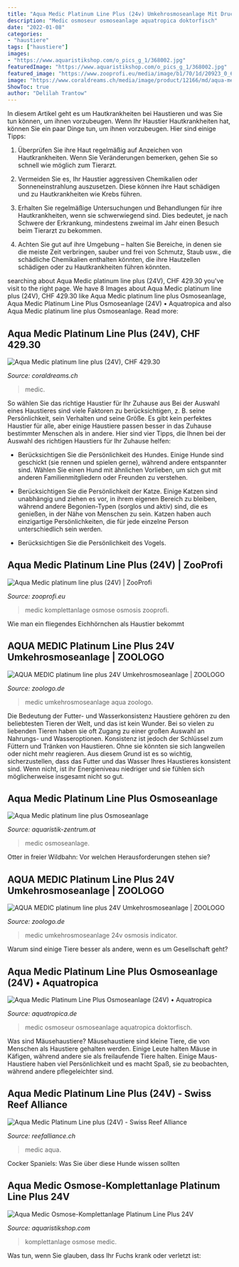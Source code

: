 ```yaml
---
title: "Aqua Medic Platinum Line Plus (24v) Umkehrosmoseanlage Mit Druckerhöhungspumpe - Medic Umkehrosmoseanlage Aqua Zoologo"
description: "Medic osmoseur osmoseanlage aquatropica doktorfisch"
date: "2022-01-08"
categories:
- "haustiere"
tags: ["haustiere"]
images:
- "https://www.aquaristikshop.com/o_pics_g_1/368002.jpg"
featuredImage: "https://www.aquaristikshop.com/o_pics_g_1/368002.jpg"
featured_image: "https://www.zooprofi.eu/media/image/b1/70/1d/20923_0_600x600.jpg"
image: "https://www.coraldreams.ch/media/image/product/12166/md/aqua-medic-platinum-line-plus-24v~2.jpg"
ShowToc: true
author: "Delilah Trantow"
---
```



In diesem Artikel geht es um Hautkrankheiten bei Haustieren und was Sie tun können, um ihnen vorzubeugen.
Wenn Ihr Haustier Hautkrankheiten hat, können Sie ein paar Dinge tun, um ihnen vorzubeugen. Hier sind einige Tipps:
1. Überprüfen Sie ihre Haut regelmäßig auf Anzeichen von Hautkrankheiten. Wenn Sie Veränderungen bemerken, gehen Sie so schnell wie möglich zum Tierarzt.

2. Vermeiden Sie es, Ihr Haustier aggressiven Chemikalien oder Sonneneinstrahlung auszusetzen. Diese können ihre Haut schädigen und zu Hautkrankheiten wie Krebs führen.

3. Erhalten Sie regelmäßige Untersuchungen und Behandlungen für ihre Hautkrankheiten, wenn sie schwerwiegend sind. Dies bedeutet, je nach Schwere der Erkrankung, mindestens zweimal im Jahr einen Besuch beim Tierarzt zu bekommen.

4. Achten Sie gut auf ihre Umgebung – halten Sie Bereiche, in denen sie die meiste Zeit verbringen, sauber und frei von Schmutz, Staub usw., die schädliche Chemikalien enthalten könnten, die ihre Hautzellen schädigen oder zu Hautkrankheiten führen könnten.

	

		
searching about Aqua Medic platinum line plus (24V), CHF 429.30 you've visit to the right page. We have 8 Images about Aqua Medic platinum line plus (24V), CHF 429.30 like Aqua Medic platinum line plus Osmoseanlage, Aqua Medic Platinum Line Plus Osmoseanlage (24V) • Aquatropica and also Aqua Medic platinum line plus Osmoseanlage. Read more:
		
    
## Aqua Medic Platinum Line Plus (24V), CHF 429.30

<img loading=lazy src="https://www.coraldreams.ch/media/image/product/12166/md/aqua-medic-platinum-line-plus-24v~2.jpg" onerror="this.onerror=null;this.src='https://tse3.mm.bing.net/th?id=OIP.EENNn26W3zDG1s7ZMev-SAAAAA&amp;pid=15.1';" alt="Aqua Medic platinum line plus (24V), CHF 429.30">

_Source: coraldreams.ch_

>medic. 

	

So wählen Sie das richtige Haustier für Ihr Zuhause aus
Bei der Auswahl eines Haustieres sind viele Faktoren zu berücksichtigen, z. B. seine Persönlichkeit, sein Verhalten und seine Größe. Es gibt kein perfektes Haustier für alle, aber einige Haustiere passen besser in das Zuhause bestimmter Menschen als in andere. Hier sind vier Tipps, die Ihnen bei der Auswahl des richtigen Haustiers für Ihr Zuhause helfen:
- Berücksichtigen Sie die Persönlichkeit des Hundes. Einige Hunde sind geschickt (sie rennen und spielen gerne), während andere entspannter sind. Wählen Sie einen Hund mit ähnlichen Vorlieben, um sich gut mit anderen Familienmitgliedern oder Freunden zu verstehen.

- Berücksichtigen Sie die Persönlichkeit der Katze. Einige Katzen sind unabhängig und ziehen es vor, in ihrem eigenen Bereich zu bleiben, während andere Begonien-Typen (sorglos und aktiv) sind, die es genießen, in der Nähe von Menschen zu sein. Katzen haben auch einzigartige Persönlichkeiten, die für jede einzelne Person unterschiedlich sein werden.

- Berücksichtigen Sie die Persönlichkeit des Vogels.

    
## Aqua Medic Platinum Line Plus (24V) | ZooProfi

<img loading=lazy src="https://www.zooprofi.eu/media/image/b1/70/1d/20923_0_600x600.jpg" onerror="this.onerror=null;this.src='https://tse4.mm.bing.net/th?id=OIP.S5DbiyLk_55bqSmfDoLhOwHaHa&amp;pid=15.1';" alt="Aqua Medic platinum line plus (24V) | ZooProfi">

_Source: zooprofi.eu_

>medic komplettanlage osmose osmosis zooprofi. 

	

Wie man ein fliegendes Eichhörnchen als Haustier bekommt

    
## AQUA MEDIC Platinum Line Plus 24V Umkehrosmoseanlage | ZOOLOGO

<img loading=lazy src="https://www.petcdn.de/media/image/ed/3a/3c/aqua-medic-platinum-line-plus-24v-umkehrosmoseanlage-257364-4025901141696_600x600@2x.jpg" onerror="this.onerror=null;this.src='https://tse4.mm.bing.net/th?id=OIP.xtTbAOqKynu4Oem-GFdw2QHaHa&amp;pid=15.1';" alt="AQUA MEDIC platinum line plus 24V Umkehrosmoseanlage | ZOOLOGO">

_Source: zoologo.de_

>medic umkehrosmoseanlage aqua zoologo. 

	

Die Bedeutung der Futter- und Wasserkonsistenz
Haustiere gehören zu den beliebtesten Tieren der Welt, und das ist kein Wunder. Bei so vielen zu liebenden Tieren haben sie oft Zugang zu einer großen Auswahl an Nahrungs- und Wasseroptionen. Konsistenz ist jedoch der Schlüssel zum Füttern und Tränken von Haustieren. Ohne sie könnten sie sich langweilen oder nicht mehr reagieren. Aus diesem Grund ist es so wichtig, sicherzustellen, dass das Futter und das Wasser Ihres Haustieres konsistent sind. Wenn nicht, ist ihr Energieniveau niedriger und sie fühlen sich möglicherweise insgesamt nicht so gut.

    
## Aqua Medic Platinum Line Plus Osmoseanlage

<img loading=lazy src="http://www.aquaristik-zentrum.at/shop/media/images/popup/aquaMedic_platinum_line_plus5.jpg" onerror="this.onerror=null;this.src='https://tse1.mm.bing.net/th?id=OIP.RZVHpRQute5NLde6yvJiywHaE-&amp;pid=15.1';" alt="Aqua Medic platinum line plus Osmoseanlage">

_Source: aquaristik-zentrum.at_

>medic osmoseanlage. 

	

Otter in freier Wildbahn: Vor welchen Herausforderungen stehen sie?

    
## AQUA MEDIC Platinum Line Plus 24V Umkehrosmoseanlage | ZOOLOGO

<img loading=lazy src="https://www.petcdn.de/media/image/c3/a0/2c/aqua-medic-platinum-line-plus-24v-umkehrosmoseanlage-257368-4025901141696.jpg" onerror="this.onerror=null;this.src='https://tse2.mm.bing.net/th?id=OIP.VnxDa_etnm5osSfLvSVGEAHaPU&amp;pid=15.1';" alt="AQUA MEDIC platinum line plus 24V Umkehrosmoseanlage | ZOOLOGO">

_Source: zoologo.de_

>medic umkehrosmoseanlage 24v osmosis indicator. 

	

Warum sind einige Tiere besser als andere, wenn es um Gesellschaft geht?

    
## Aqua Medic Platinum Line Plus Osmoseanlage (24V) • Aquatropica

<img loading=lazy src="https://aquatropica.de/wp-content/uploads/2018/01/aqua_medic_platinum_line_plus_osmoseanlage_1-1.jpg" onerror="this.onerror=null;this.src='https://tse4.mm.bing.net/th?id=OIP.BaIpVlE5jrTKHr1Z1ouGRAHaHa&amp;pid=15.1';" alt="Aqua Medic Platinum Line Plus Osmoseanlage (24V) • Aquatropica">

_Source: aquatropica.de_

>medic osmoseur osmoseanlage aquatropica doktorfisch. 

	

Was sind Mäusehaustiere?
Mäusehaustiere sind kleine Tiere, die von Menschen als Haustiere gehalten werden. Einige Leute halten Mäuse in Käfigen, während andere sie als freilaufende Tiere halten. Einige Maus-Haustiere haben viel Persönlichkeit und es macht Spaß, sie zu beobachten, während andere pflegeleichter sind.

    
## Aqua Medic Platinum Line Plus (24V) - Swiss Reef Alliance

<img loading=lazy src="https://reefalliance.ch/wp-content/uploads/2020/03/plus2.jpg" onerror="this.onerror=null;this.src='https://tse1.mm.bing.net/th?id=OIP.fqmErRqA8cY4cERyHELLzwHaHa&amp;pid=15.1';" alt="Aqua Medic Platinum Line plus (24V) - Swiss Reef Alliance">

_Source: reefalliance.ch_

>medic aqua. 

	

Cocker Spaniels: Was Sie über diese Hunde wissen sollten

    
## Aqua Medic Osmose-Komplettanlage Platinum Line Plus 24V

<img loading=lazy src="https://www.aquaristikshop.com/o_pics_g_1/368002.jpg" onerror="this.onerror=null;this.src='https://tse2.mm.bing.net/th?id=OIP.yrts3ZprPqbgnnR0GwS9ZgHaJU&amp;pid=15.1';" alt="Aqua Medic Osmose-Komplettanlage Platinum Line Plus 24V">

_Source: aquaristikshop.com_

>komplettanlage osmose medic. 

	

Was tun, wenn Sie glauben, dass Ihr Fuchs krank oder verletzt ist:

